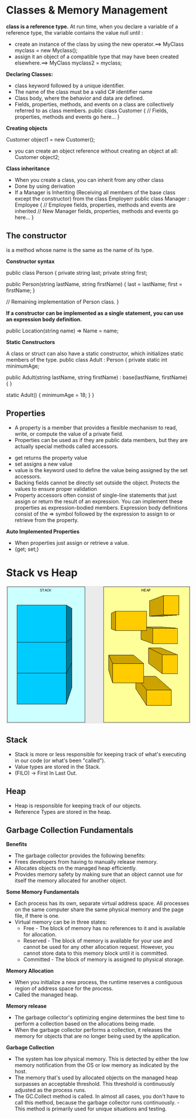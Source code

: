 # Classes & Memory Management

**class is a reference type.**
 At run time, when you declare a variable of a reference type, the variable contains the value null until :
 - create an instance of the class by using the new operator.==> MyClass myclass = new Myclass();
 - assign it an object of a compatible type that may have been created elsewhere.==> MyClass myclass2 = myclass;
  
**Declaring Classes:**
- class keyword followed by a unique identifier.
- The name of the class must be a valid C# identifier name
- Class body, where the behavior and data are defined. 
- Fields, properties, methods, and events on a class are collectively referred to as class members.
 public class Customer
{
   // Fields, properties, methods and events go here...
}

**Creating objects**

Customer object1 = new Customer();
- you can create an object reference without creating an object at all:
 Customer object2;
 
 **Class inheritance**
 
- When you create a class, you can inherit from any other class
- Done by using derivation
- If a Manager is Inheriting (Receiving all members of the base class except the constructor) from the class Employerr
public class Manager : Employee
{
    // Employee fields, properties, methods and events are inherited
    // New Manager fields, properties, methods and events go here...
}
## The constructor
is a method whose name is the same as the name of its type.

**Constructor syntax**

public class Person
{
   private string last;
   private string first;

   public Person(string lastName, string firstName)
   {
      last = lastName;
      first = firstName;
   }

   // Remaining implementation of Person class.
}

**If a constructor can be implemented as a single statement, you can use an expression body definition.**

 public Location(string name) => Name = name;
 
 **Static Constructors**
 
 A class or struct can also have a static constructor, which initializes static members of the type.
public class Adult : Person
{
   private static int minimumAge;

   public Adult(string lastName, string firstName) : base(lastName, firstName)
   { }

   static Adult()
   {
      minimumAge = 18;
   }
}
## Properties
- A property is a member that provides a flexible mechanism to read, write, or compute the value of a private field.
-  Properties can be used as if they are public data members, but they are actually special methods called accessors. 
* get returns the property value
* set assigns a new value
* value is the keyword used to define the value being assigned by the set accessors.
* Backing fields cannot be directly set outside the object. Protects the values to ensure proper validation
* Property accessors often consist of single-line statements that just assign or return the result of an expression. You can implement these properties as expression-bodied members. Expression body definitions consist of the => symbol followed by the expression to assign to or retrieve from the property.

**Auto Implemented Properties**
- When properties just assign or retrieve a value.
- {get; set;}
# Stack vs Heap

![](./img/heapvsstack.gif)
## Stack
- Stack is more or less responsible for keeping track of what's executing in our code (or what's been "called").
- Value types are stored in the Stack.
- (FILO) -> First In Last Out.
## Heap
- Heap is responsible for keeping track of our objects.
- Reference Types are stored in the heap.
## Garbage Collection Fundamentals

**Benefits**

- The garbage collector provides the following benefits:
- Frees developers from having to manually release memory.
- Allocates objects on the managed heap efficiently.
- Provides memory safety by making sure that an object cannot use for itself the memory allocated for another object.

**Some Memory Fundamentals**

* Each process has its own, separate virtual address space. All processes on the same computer share the same physical memory and the page file, if there is one.
* Virtual memory can be in three states:
   - Free - The block of memory has no references to it and is available for allocation.
   - Reserved - The block of memory is available for your use and cannot be used for any other allocation request. However, you cannot store data to this memory block until it is committed.
   - Committed - The block of memory is assigned to physical storage.
   
**Memory Allocation**

- When you initialize a new process, the runtime reserves a contiguous region of address space for the process.
- Called the managed heap.
 
**Memory release**

- The garbage collector's optimizing engine determines the best time to perform a collection based on the allocations being made.
- When the garbage collector performs a collection, it releases the memory for objects that are no longer being used by the application.

**Garbage Collection**

- The system has low physical memory. This is detected by either the low memory notification from the OS or low memory as indicated by the host.
- The memory that's used by allocated objects on the managed heap surpasses an acceptable threshold. This threshold is continuously adjusted as the process runs.
- The GC.Collect method is called. In almost all cases, you don't have to call this method, because the garbage collector runs continuously. - This method is primarily used for unique situations and testing.
